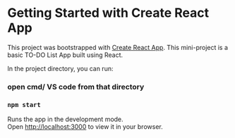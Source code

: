 # Getting Started with Create React App

This project was bootstrapped with [Create React App](https://github.com/facebook/create-react-app).
This mini-project is a basic TO-DO List App built using React.

In the project directory, you can run:
### open cmd/ VS code from that directory

### `npm start`

Runs the app in the development mode.\
Open [http://localhost:3000](http://localhost:3000) to view it in your browser.


